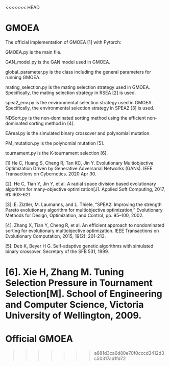 <<<<<<< HEAD
# GMOEA

The official implementation of GMOEA [1] with Pytorch:

GMOEA.py is the main file.

GAN_model.py is the GAN model used in GMOEA.

global_parameter.py is the class including the general parameters for running GMOEA.

mating_selection.py is the mating selection strategy used in GMOEA. Specifically, the mating selection strategy in RSEA [2] is used.

spea2_env.py is the environmental selection strategy used in GMOEA. Specifically, the environmental selection strategy in SPEA2 [3] is used.

NDSort.py is the non-dominated sorting method using the efficient non-dominated sorting method in [4].

EAreal.py is the simulated binary crossover and polynomial mutation.

PM_mutation.py is the polynomial mutation [5].

tournament.py is the K-tournament selection [6].

[1] He C, Huang S, Cheng R, Tan KC, Jin Y. Evolutionary Multiobjective Optimization Driven by Generative Adversarial Networks (GANs). IEEE Transactions on Cybernetics. 2020 Apr 30.

[2]. He C, Tian Y, Jin Y, et al. A radial space division based evolutionary algorithm for many-objective optimization[J]. Applied Soft Computing, 2017, 61: 603-621.

[3]. E. Ziztler, M. Laumanns, and L. Thiele, “SPEA2: Improving the strength Pareto evolutionary algorithm for multiobjective optimization,” Evolutionary Methods for Design, Optimization, and Control, pp. 95–100, 2002.

[4]. Zhang X, Tian Y, Cheng R, et al. An efficient approach to nondominated sorting for evolutionary multiobjective optimization. IEEE Transactions on Evolutionary Computation, 2015, 19(2): 201-213.

[5]. Deb K, Beyer H G. Self-adaptive genetic algorithms with simulated binary crossover. Secretary of the SFB 531, 1999.

[6]. Xie H, Zhang M. Tuning Selection Pressure in Tournament Selection[M]. School of Engineering and Computer Science, Victoria University of Wellington, 2009.
=======
# Official GMOEA
>>>>>>> a881d3ca6d80e70f0cccd3412d3c50317ad1fd72
